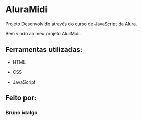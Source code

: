 # AluraMidi
Projeto Desenvolvido através do curso de JavaScript da Alura.

Bem vindo ao meu projeto AlurMidi.

## Ferramentas utilizadas:

* HTML

* CSS

* JavaScript

## Feito por:

### Bruno idalgo
